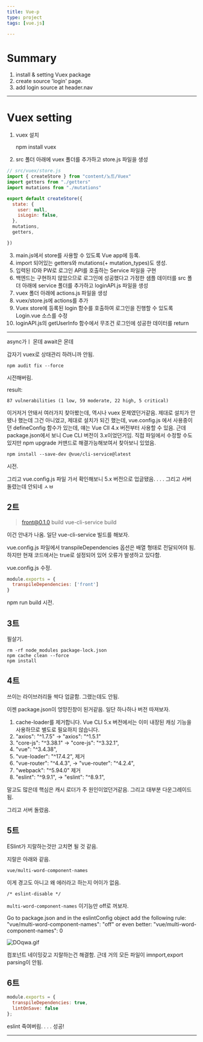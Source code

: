```yaml
---
title: Vue-p
type: project
tags: [vue.js]

---
```


# Summary
1. install & setting Vuex package
2. create source 'login' page.
3. add login source at header.nav


---


# Vuex setting


1. vuex 설치

   
     npm install vuex


2. src 폴더 아래에 vuex 폴더를 추가하고 store.js 파일을 생성

```js
// src/vuex/store.js
import { createStore } from "content/노트/Vuex"
import getters from "./getters"
import mutations from "./mutations"

export default createStore({
  state: {
    user: null,
    isLogin: false,
  },
  mutations,
  getters,

})
```


3. main.js에서 store를 사용할 수 있도록 Vue app에 등록.
4. import 되어있는 getters와 mutations(+ mutation_types)도 생성.
5. 입력된 ID와 PW로 로그인 API를 호출하는 Service 파일을 구현
6. 백엔드는 구현하지 않았으므로 로그인에 성공했다고 가정한 샘플 데이터를 src 폴더 아래에 service 폴더를 추가하고 loginAPI.js 파일을 생성
7. vuex 폴더 아래에 actions.js 파일을 생성
8. vuex/store.js에 actions를 추가
9. Vuex store에 등록된 login 함수를 호출하여 로그인을 진행할 수 있도록 Login.vue 소스를 수정
10.  loginAPI.js의 getUserInfo 함수에서 무조건 로그인에 성공한 데이터를 return





--- 

async가ㅣ 몬데
await은 몬데

갑자기 vuex로 상태관리 하려니까 안됨.

    npm audit fix --force
시전해버림.

result:

    87 vulnerabilities (1 low, 59 moderate, 22 high, 5 critical)


이거저거 안돼서 여러가지 찾아봤는데,
역시나 vuex 문제였던거같음.
제대로 설치가 안됐나 했는데 그건 아니었고,
제대로 설치가 되긴 했는데,
vue.config.js 에서 사용중이던 defineConfig 함수가 있는데,
얘는 Vue ClI 4.x 버전부터 사용할 수 있음.
근데 package.json에서 보니 Cue CLI 버전이 3.x이었던거임.
직접 파일에서 수정할 수도 있지만 npm upgrade 커맨드로 해결가능해보여서 찾아보니 있었음.

    npm install --save-dev @vue/cli-service@latest
시전.

그리고 vue.config.js 파일 가서 확인해보니 5.x 버전으로 업글됐음.
.
.
.
그리고 서버 돌렸는데 안되네 ㅅㅂ


## 2트

> front@0.1.0 build
> vue-cli-service build

이건 안내가 나옴.
일단 vue-cli-service  빌드를 해보자.


vue.config.js 파일에서
transpileDependencies 옵션은 배열 형태로 전달되어야 됨. 
하지만 현재 코드에서는 true로 설정되어 있어 오류가 발생하고 있다함.


vue.config.js 수정.
```js
module.exports = {
  transpileDependencies: ['front']
}

```
npm run build 시전.

## 3트

필살기.

```shell
rm -rf node_modules package-lock.json
npm cache clean --force
npm install
```

## 4트

쓰이는 라이브러리들 싹다 업글함.
그랬는데도 안됨.

이젠 package.json이 엉망진창이 된거같음.
일단 하나하나 버전 따져보자.
1. cache-loader를 제거합니다. Vue CLI 5.x 버전에서는 이미 내장된 캐싱 기능을 사용하므로 별도로 필요하지 않습니다.
2.  "axios": "^1.7.5" -> "axios": "^1.5.1"
3. "core-js": "^3.38.1" -> "core-js": "^3.32.1",
4. "vue": "^3.4.38",
5. "vue-loader": "^17.4.2", 제거
6. "vue-router": "^4.4.3", -> "vue-router": "^4.2.4",
7. "webpack": "^5.94.0" 제거
8. "eslint": "^9.9.1", -> "eslint": "^8.9.1",

말고도 많은데 핵심은 캐시 로더가 주 원인이었던거같음. 그리고 대부분 다운그레이드 됨.

그리고 서버 돌렸음.

## 5트

ESlint가 지랄하는것만 고치면 될 것 같음.

지랄은 아래와 같음.

`vue/multi-word-component-names`

이게 경고도 아니고 왜 에러라고 하는지 어이가 없음.

` /* eslint-disable */ `

`multi-word-component-names` 이기능만 off로 꺼보자.

Go to package.json 
and in the eslintConfig 
object add the following rule: "vue/multi-word-component-names": "off"
or even better: "vue/multi-word-component-names": 0

![DOqwa.gif](/static/DOqwa.gif)

컴포넌트 네이밍갖고 지랄하는건 해결함.
근데 거의 모든 파일이 imnport,export parsing이 안됨.

## 6트

```js
module.exports = {
  transpileDependencies: true,
  lintOnSave: false
};

```
eslint 죽여버림.
.
.
.
성공!



---
